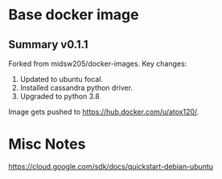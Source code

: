 
# Base docker image


## Summary v0.1.1
Forked from midsw205/docker-images. Key changes:

1) Updated to ubuntu focal. 
2) Installed cassandra python driver. 
3) Upgraded to python 3.8

Image gets pushed to  <https://hub.docker.com/u/atox120/>.



# Misc Notes
https://cloud.google.com/sdk/docs/quickstart-debian-ubuntu
